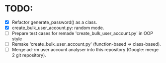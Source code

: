# TODO: 
* [x] Refactor generate_password() as a class.
* [x] create_bulk_user_account.py: random mode.
* [ ] Prepare test cases for remade 'create_bulk_user_account.py' in OOP style 
* [ ] Remake 'create_bulk_user_account.py' (function-based => class-based).
* [ ] Merge ad-rm user account analyser into this repository (Google: merge 2 git repository).